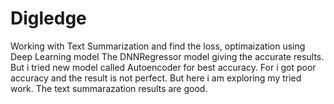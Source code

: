 # Digledge
Working with Text Summarization and find the loss, optimaization using Deep Learning model
The DNNRegressor model giving the accurate results.
But i tried new model called Autoencoder for best accuracy. For i got poor accuracy and the result is not perfect. But here i am exploring my tried work.
The text summarazation results are good.
